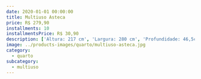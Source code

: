 ```yaml
---
date: 2020-01-01 00:00:00
title: Multiuso Asteca
price: R$ 279,90
installments: 10
installmentsPrice: R$ 30,90
description: ['Altura: 217 cm', 'Largura: 280 cm', 'Profundidade: 46,5cm', 'Materia Prima: MDF / MDP', 'Quantidade de Gavetas: 4 Gavetas', 'Tipo de Corrediças: Telescópicas', 'Quantidade de Portas: 8', 'Pés Com sapata regulável']
image: ../products-images/quarto/multiuso-asteca.jpg
category:
  - quarto
subcategory:
  - multiuso
---
```

